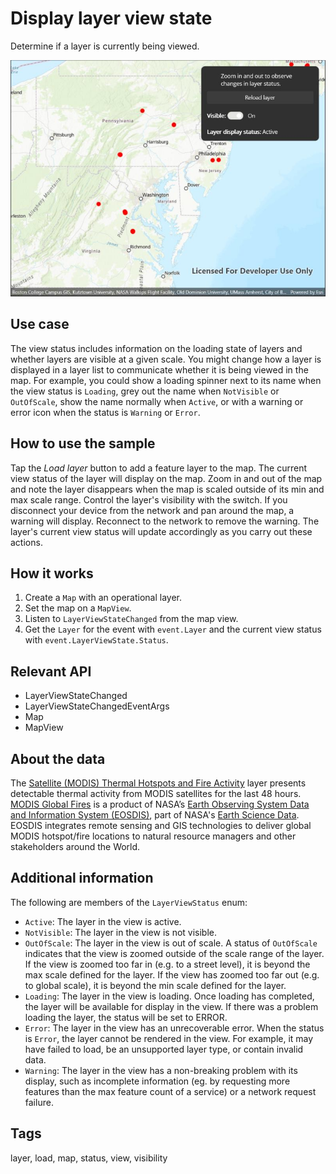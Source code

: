 # Display layer view state

Determine if a layer is currently being viewed.

![Image of display layer view state](displaylayerviewstate.jpg)

## Use case

The view status includes information on the loading state of layers and whether layers are visible at a given scale. You might change how a layer is displayed in a layer list to communicate whether it is being viewed in the map. For example, you could show a loading spinner next to its name when the view status is `Loading`, grey out the name when `NotVisible` or `OutOfScale`, show the name normally when `Active`, or with a warning or error icon when the status is `Warning` or `Error`.

## How to use the sample

Tap the *Load layer* button to add a feature layer to the map. The current view status of the layer will display on the map. Zoom in and out of the map and note the layer disappears when the map is scaled outside of its min and max scale range. Control the layer's visibility with the switch. If you disconnect your device from the network and pan around the map, a warning will display. Reconnect to the network to remove the warning. The layer's current view status will update accordingly as you carry out these actions.

## How it works

1. Create a `Map` with an operational layer.
2. Set the map on a `MapView`.
3. Listen to `LayerViewStateChanged` from the map view.
4. Get the `Layer` for the event with `event.Layer` and the current view status with `event.LayerViewState.Status`.

## Relevant API

* LayerViewStateChanged
* LayerViewStateChangedEventArgs
* Map
* MapView

## About the data

The [Satellite (MODIS) Thermal Hotspots and Fire Activity](https://runtime.maps.arcgis.com/home/item.html?id=b8f4033069f141729ffb298b7418b653) layer presents detectable thermal activity from MODIS satellites for the last 48 hours. [MODIS Global Fires](https://earthdata.nasa.gov/earth-observation-data/near-real-time/firms/active-fire-data) is a product of NASA’s [Earth Observing System Data and Information System (EOSDIS)](https://earthdata.nasa.gov/about), part of NASA's [Earth Science Data](https://science.nasa.gov/earth-science/earth-data/). EOSDIS integrates remote sensing and GIS technologies to deliver global MODIS hotspot/fire locations to natural resource managers and other stakeholders around the World.

## Additional information

The following are members of the `LayerViewStatus` enum:

* `Active`: The layer in the view is active.
* `NotVisible`: The layer in the view is not visible.
* `OutOfScale`: The layer in the view is out of scale. A status of `OutOfScale` indicates that the view is zoomed outside of the scale range of the layer. If the view is zoomed too far in (e.g. to a street level), it is beyond the max scale defined for the layer. If the view has zoomed too far out (e.g. to global scale), it is beyond the min scale defined for the layer.
* `Loading`: The layer in the view is loading. Once loading has completed, the layer will be available for display in the view. If there was a problem loading the layer, the status will be set to ERROR.
* `Error`: The layer in the view has an unrecoverable error. When the status is `Error`, the layer cannot be rendered in the view. For example, it may have failed to load, be an unsupported layer type, or contain invalid data.
* `Warning`: The layer in the view has a non-breaking problem with its display, such as incomplete information (eg. by requesting more features than the max feature count of a service) or a network request failure.

## Tags

layer, load, map, status, view, visibility
